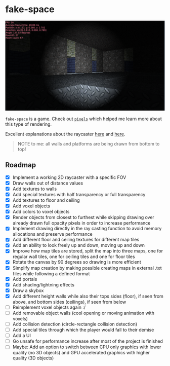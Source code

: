 # fake-space

![showcase1](res/showcase2.png)

`fake-space` is a game. Check out [`pixels`](https://github.com/parasyte/pixels) which helped me learn more about this type of rendering.

Excellent explanations about the raycaster [here](https://lodev.org/cgtutor/raycasting.html#The_Basic_Idea_) and [here](https://permadi.com/1996/05/ray-casting-tutorial-table-of-contents/).

> NOTE to me: all walls and platforms are being drawn from bottom to top! 

## Roadmap

- [x] Implement a working 2D raycaster with a specific FOV 
- [x] Draw walls out of distance values
- [x] Add textures to walls
- [x] Add special textures with half transparency or full transparency
- [x] Add textures to floor and ceiling
- [x] Add voxel objects
- [x] Add colors to voxel objects
- [x] Render objects from closest to furthest while skipping drawing over already drawn full opacity pixels in order to increase performance
- [x] Implement drawing directly in the ray casting function to avoid memory allocations and preserve performance
- [x] Add different floor and ceiling textures for different map tiles
- [x] Add an ability to look freely up and down, moving up and down
- [x] Improve how map tiles are stored, split the map into three maps, one for regular wall tiles, one for ceiling tiles and one for floor tiles
- [x] Rotate the canvas by 90 degrees so drawing is more efficient
- [x] Simplify map creation by making possible creating maps in external .txt files while following a defined format
- [x] Add portals
- [x] Add shading/lightning effects
- [x] Draw a skybox
- [x] Add different height walls while also their tops sides (floor), if seen from above, and bottom sides (ceilings), if seen from below
- [ ] Reimplement voxel objects again :/
- [ ] Add removable object walls (cool opening or moving animation with voxels)
- [ ] Add collision detection (circle-rectangle collision detection)
- [ ] Add special tiles through which the player would fall to their demise
- [ ] Add a UI
- [ ] Go unsafe for performance increase after most of the project is finished
- [ ] Maybe: Add an option to switch between CPU only graphics with lower quality (no 3D objects) and GPU accelerated graphics with higher quality (3D objects)
